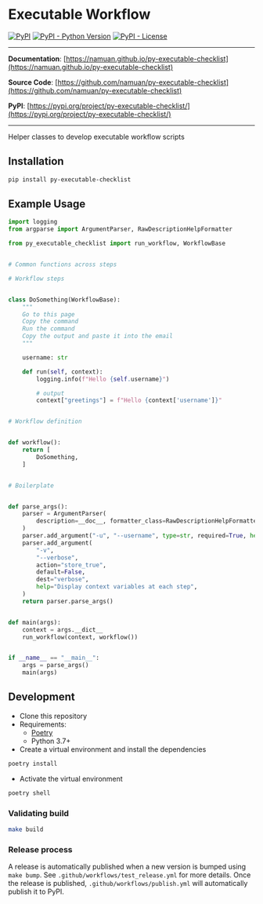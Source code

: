 # Executable Workflow

[![PyPI](https://img.shields.io/pypi/v/py-executable-checklist?style=flat-square)](https://pypi.python.org/pypi/py-executable-checklist/)
[![PyPI - Python Version](https://img.shields.io/pypi/pyversions/py-executable-checklist?style=flat-square)](https://pypi.python.org/pypi/py-executable-checklist/)
[![PyPI - License](https://img.shields.io/pypi/l/py-executable-checklist?style=flat-square)](https://pypi.python.org/pypi/py-executable-checklist/)


---

**Documentation**: [https://namuan.github.io/py-executable-checklist](https://namuan.github.io/py-executable-checklist)

**Source Code**: [https://github.com/namuan/py-executable-checklist](https://github.com/namuan/py-executable-checklist)

**PyPI**: [https://pypi.org/project/py-executable-checklist/](https://pypi.org/project/py-executable-checklist/)

---

Helper classes to develop executable workflow scripts

## Installation

```sh
pip install py-executable-checklist
```

## Example Usage

```python
import logging
from argparse import ArgumentParser, RawDescriptionHelpFormatter

from py_executable_checklist import run_workflow, WorkflowBase


# Common functions across steps

# Workflow steps


class DoSomething(WorkflowBase):
    """
    Go to this page
    Copy the command
    Run the command
    Copy the output and paste it into the email
    """

    username: str

    def run(self, context):
        logging.info(f"Hello {self.username}")

        # output
        context["greetings"] = f"Hello {context['username']}"


# Workflow definition


def workflow():
    return [
        DoSomething,
    ]


# Boilerplate


def parse_args():
    parser = ArgumentParser(
        description=__doc__, formatter_class=RawDescriptionHelpFormatter
    )
    parser.add_argument("-u", "--username", type=str, required=True, help="User name")
    parser.add_argument(
        "-v",
        "--verbose",
        action="store_true",
        default=False,
        dest="verbose",
        help="Display context variables at each step",
    )
    return parser.parse_args()


def main(args):
    context = args.__dict__
    run_workflow(context, workflow())


if __name__ == "__main__":
    args = parse_args()
    main(args)
```

## Development

* Clone this repository
* Requirements:
  * [Poetry](https://python-poetry.org/)
  * Python 3.7+
* Create a virtual environment and install the dependencies

```sh
poetry install
```

* Activate the virtual environment

```sh
poetry shell
```

### Validating build

```sh
make build
```

### Release process

A release is automatically published when a new version is bumped using `make bump`.
See `.github/workflows/test_release.yml` for more details.
Once the release is published, `.github/workflows/publish.yml` will automatically publish it to PyPI.
